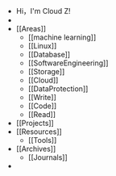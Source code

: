 - Hi，I'm Cloud Z!
-
- [[Areas]]
	- [[machine learning]]
	- [[Linux]]
	- [[Database]]
	- [[SoftwareEngineering]]
	- [[Storage]]
	- [[Cloud]]
	- [[DataProtection]]
	- [[Write]]
	- [[Code]]
	- [[Read]]
- [[Projects]]
- [[Resources]]
	- [[Tools]]
- [[Archives]]
	- [[Journals]]
-